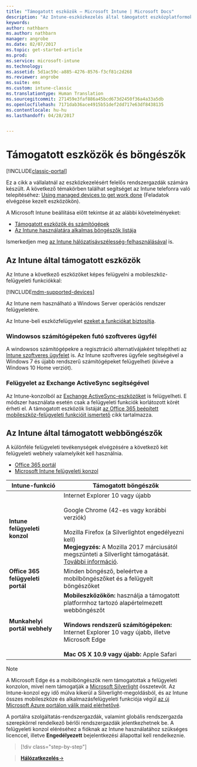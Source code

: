 ```yaml
---
title: "Támogatott eszközök – Microsoft Intune | Microsoft Docs"
description: "Az Intune-eszközkezelés által támogatott eszközplatformok és böngészők listája"
keywords: 
author: nathbarn
ms.author: nathbarn
manager: angrobe
ms.date: 02/07/2017
ms.topic: get-started-article
ms.prod: 
ms.service: microsoft-intune
ms.technology: 
ms.assetid: 5d1ac59c-a885-4276-8576-f3cf81c2d268
ms.reviewer: angrobe
ms.suite: ems
ms.custom: intune-classic
ms.translationtype: Human Translation
ms.sourcegitcommit: 271459e3faf886a45bcd673d2450f36a4a33a5db
ms.openlocfilehash: 7171dab36ace4915b51def2dd717e63df8438135
ms.contentlocale: hu-hu
ms.lasthandoff: 04/28/2017


---
```


# <a name="supported-devices-and-browsers"></a>Támogatott eszközök és böngészők

[!INCLUDE[classic-portal](../includes/classic-portal.md)]

Ez a cikk a vállalatnál az eszközkezelésért felelős rendszergazdák számára készült. A következő témakörben találhat segítséget az Intune telefonra való telepítéséhez: [Using managed devices to get work done](https://docs.microsoft.com/intune/enduser/company-portal-frequently-asked-questions) (Feladatok elvégzése kezelt eszközökön).

A Microsoft Intune beállítása előtt tekintse át az alábbi követelményeket:

- [Támogatott eszközök és számítógépek](#intune-supported-devices)
- [Az Intune használatára alkalmas böngészők listája](#intune-supported-web-browsers)

Ismerkedjen meg [az Intune hálózatisávszélesség-felhasználásával](network-bandwidth-use.md) is.

## <a name="intune-supported-devices"></a>Az Intune által támogatott eszközök

Az Intune a következő eszközöket képes felügyelni a mobileszköz-felügyeleti funkciókkal:

[!INCLUDE[mdm-supported-devices](../includes/mdm-supported-devices.md)]

Az Intune nem használható a Windows Server operációs rendszer felügyeletére.

Az Intune-beli eszközfelügyelet [ezeket a funkciókat biztosítja](mobile-device-management-capabilities-in-microsoft-intune.md).

### <a name="windows-pc-software-client"></a>Windowsos számítógépeken futó szoftveres ügyfél

A windowsos számítógépekre a regisztráció alternatívájaként telepítheti az [Intune szoftveres ügyfelet](/intune/deploy-use/manage-windows-pcs-with-microsoft-intune) is. Az Intune szoftveres ügyfele segítségével a Windows 7 és újabb rendszerű számítógépeket felügyelheti (kivéve a Windows 10 Home verziót).

### <a name="exchange-activesync-management"></a>Felügyelet az Exchange ActiveSync segítségével

Az Intune-konzolból az [Exchange ActiveSync-eszközöket](/intune/deploy-use/mobile-device-management-with-exchange-activesync-and-microsoft-intune) is felügyelheti. E módszer használata esetén csak a felügyeleti funkciók korlátozott körét érheti el. A támogatott eszközök listáját [az Office 365 beépített mobileszköz-felügyeleti funkcióit ismertető](https://support.office.com/article/Capabilities-of-built-in-Mobile-Device-Management-for-Office-365-a1da44e5-7475-4992-be91-9ccec25905b0) cikk tartalmazza.

## <a name="intune-supported-web-browsers"></a>Az Intune által támogatott webböngészők

A különféle felügyeleti tevékenységek elvégzésére a következő két felügyeleti webhely valamelyikét kell használnia.

- [Office 365 portál](http://go.microsoft.com/fwlink/p/?LinkId=698854)
- [Microsoft Intune felügyeleti konzol](https://admin.manage.microsoft.com/)

|Intune-funkció |Támogatott böngészők|
|---------|---------|
|**Intune felügyeleti konzol**     |  Internet Explorer 10 vagy újabb<br /><br />Google Chrome (42-es vagy korábbi verziók)<br /><br />Mozilla Firefox (a Silverlightot engedélyezni kell)<br />**Megjegyzés:** A Mozilla 2017 márciusától megszünteti a Silverlight támogatását. [További információ](https://go.microsoft.com/fwlink/?linkid=836872). |
|**Office 365 felügyeleti portál**     |Minden böngésző, beleértve a mobilböngészőket és a felügyelt böngészőket  |
|**Munkahelyi portál webhely**     |**Mobileszközökön:** használja a támogatott platformhoz tartozó alapértelmezett webböngészőt   <br /><br />**Windows rendszerű számítógépeken:** Internet Explorer 10 vagy újabb, illetve Microsoft Edge<br /><br />**Mac OS X 10.9 vagy újabb:** Apple Safari    |

> [!Note]
> A Microsoft Edge és a mobilböngészők nem támogatottak a felügyeleti konzolon, mivel nem támogatják a [Microsoft Silverlight](https://msdn.microsoft.com/library/cc838158(v=vs.95).aspx) összetevőt. Az Intune-konzol egy idő múlva kikerül a Silverlight-megoldásból, és az Intune összes mobileszköze és alkalmazásfelügyeleti funkciója végül [az új Microsoft Azure portálon válik majd elérhetővé](https://blogs.technet.microsoft.com/enterprisemobility/2015/11/17/enhancing-managed-mobile-productivity/).


A portálra szolgáltatás-rendszergazdák, valamint globális rendszergazda szerepkörrel rendelkező bérlői rendszergazdák jelentkezhetnek be. A felügyeleti konzol eléréséhez a fióknak az Intune használatához szükséges licenccel, illetve **Engedélyezett** bejelentkezési állapottal kell rendelkeznie.

>[!div class="step-by-step"]

>[**Hálózatkezelés**&rarr;](network-bandwidth-use.md)  

